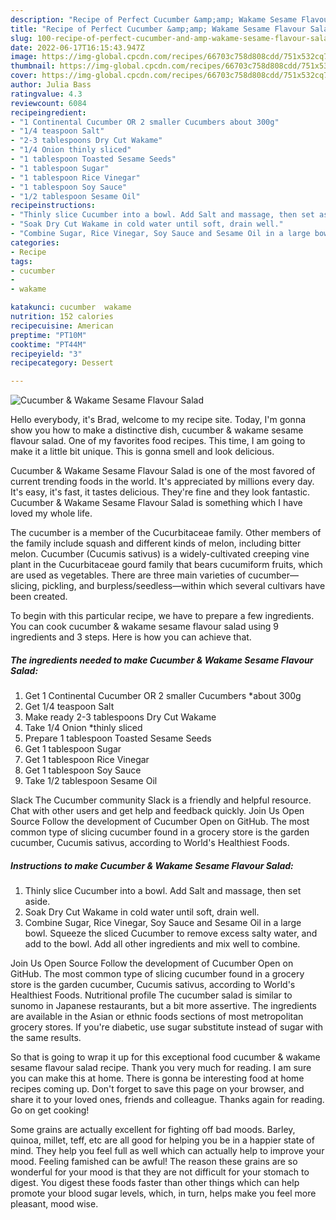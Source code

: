 ```yaml
---
description: "Recipe of Perfect Cucumber &amp;amp; Wakame Sesame Flavour Salad"
title: "Recipe of Perfect Cucumber &amp;amp; Wakame Sesame Flavour Salad"
slug: 100-recipe-of-perfect-cucumber-and-amp-wakame-sesame-flavour-salad
date: 2022-06-17T16:15:43.947Z
image: https://img-global.cpcdn.com/recipes/66703c758d808cdd/751x532cq70/cucumber-wakame-sesame-flavour-salad-recipe-main-photo.jpg
thumbnail: https://img-global.cpcdn.com/recipes/66703c758d808cdd/751x532cq70/cucumber-wakame-sesame-flavour-salad-recipe-main-photo.jpg
cover: https://img-global.cpcdn.com/recipes/66703c758d808cdd/751x532cq70/cucumber-wakame-sesame-flavour-salad-recipe-main-photo.jpg
author: Julia Bass
ratingvalue: 4.3
reviewcount: 6084
recipeingredient:
- "1 Continental Cucumber OR 2 smaller Cucumbers about 300g"
- "1/4 teaspoon Salt"
- "2-3 tablespoons Dry Cut Wakame"
- "1/4 Onion thinly sliced"
- "1 tablespoon Toasted Sesame Seeds"
- "1 tablespoon Sugar"
- "1 tablespoon Rice Vinegar"
- "1 tablespoon Soy Sauce"
- "1/2 tablespoon Sesame Oil"
recipeinstructions:
- "Thinly slice Cucumber into a bowl. Add Salt and massage, then set aside."
- "Soak Dry Cut Wakame in cold water until soft, drain well."
- "Combine Sugar, Rice Vinegar, Soy Sauce and Sesame Oil in a large bowl. Squeeze the sliced Cucumber to remove excess salty water, and add to the bowl. Add all other ingredients and mix well to combine."
categories:
- Recipe
tags:
- cucumber
- 
- wakame

katakunci: cucumber  wakame 
nutrition: 152 calories
recipecuisine: American
preptime: "PT10M"
cooktime: "PT44M"
recipeyield: "3"
recipecategory: Dessert

---
```



![Cucumber &amp; Wakame Sesame Flavour Salad](https://img-global.cpcdn.com/recipes/66703c758d808cdd/751x532cq70/cucumber-wakame-sesame-flavour-salad-recipe-main-photo.jpg)

Hello everybody, it's Brad, welcome to my recipe site. Today, I'm gonna show you how to make a distinctive dish, cucumber &amp; wakame sesame flavour salad. One of my favorites food recipes. This time, I am going to make it a little bit unique. This is gonna smell and look delicious.

Cucumber &amp; Wakame Sesame Flavour Salad is one of the most favored of current trending foods in the world. It's appreciated by millions every day. It's easy, it's fast, it tastes delicious. They're fine and they look fantastic. Cucumber &amp; Wakame Sesame Flavour Salad is something which I have loved my whole life.

The cucumber is a member of the Cucurbitaceae family. Other members of the family include squash and different kinds of melon, including bitter melon. Cucumber (Cucumis sativus) is a widely-cultivated creeping vine plant in the Cucurbitaceae gourd family that bears cucumiform fruits, which are used as vegetables. There are three main varieties of cucumber—slicing, pickling, and burpless/seedless—within which several cultivars have been created.


To begin with this particular recipe, we have to prepare a few ingredients. You can cook cucumber &amp; wakame sesame flavour salad using 9 ingredients and 3 steps. Here is how you can achieve that.

<!--inarticleads1-->

##### The ingredients needed to make Cucumber &amp; Wakame Sesame Flavour Salad:

1. Get 1 Continental Cucumber OR 2 smaller Cucumbers *about 300g
1. Get 1/4 teaspoon Salt
1. Make ready 2-3 tablespoons Dry Cut Wakame
1. Take 1/4 Onion *thinly sliced
1. Prepare 1 tablespoon Toasted Sesame Seeds
1. Get 1 tablespoon Sugar
1. Get 1 tablespoon Rice Vinegar
1. Get 1 tablespoon Soy Sauce
1. Take 1/2 tablespoon Sesame Oil


Slack The Cucumber community Slack is a friendly and helpful resource. Chat with other users and get help and feedback quickly. Join Us Open Source Follow the development of Cucumber Open on GitHub. The most common type of slicing cucumber found in a grocery store is the garden cucumber, Cucumis sativus, according to World&#39;s Healthiest Foods. 

<!--inarticleads2-->

##### Instructions to make Cucumber &amp; Wakame Sesame Flavour Salad:

1. Thinly slice Cucumber into a bowl. Add Salt and massage, then set aside.
1. Soak Dry Cut Wakame in cold water until soft, drain well.
1. Combine Sugar, Rice Vinegar, Soy Sauce and Sesame Oil in a large bowl. Squeeze the sliced Cucumber to remove excess salty water, and add to the bowl. Add all other ingredients and mix well to combine.


Join Us Open Source Follow the development of Cucumber Open on GitHub. The most common type of slicing cucumber found in a grocery store is the garden cucumber, Cucumis sativus, according to World&#39;s Healthiest Foods. Nutritional profile The cucumber salad is similar to sunomo in Japanese restaurants, but a bit more assertive. The ingredients are available in the Asian or ethnic foods sections of most metropolitan grocery stores. If you&#39;re diabetic, use sugar substitute instead of sugar with the same results. 

So that is going to wrap it up for this exceptional food cucumber &amp; wakame sesame flavour salad recipe. Thank you very much for reading. I am sure you can make this at home. There is gonna be interesting food at home recipes coming up. Don't forget to save this page on your browser, and share it to your loved ones, friends and colleague. Thanks again for reading. Go on get cooking!

Some grains are actually excellent for fighting off bad moods. Barley, quinoa, millet, teff, etc are all good for helping you be in a happier state of mind. They help you feel full as well which can actually help to improve your mood. Feeling famished can be awful! The reason these grains are so wonderful for your mood is that they are not difficult for your stomach to digest. You digest these foods faster than other things which can help promote your blood sugar levels, which, in turn, helps make you feel more pleasant, mood wise.
